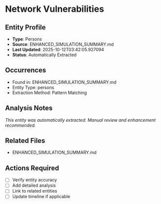 # Network Vulnerabilities

## Entity Profile
- **Type**: Persons
- **Source**: ENHANCED_SIMULATION_SUMMARY.md
- **Last Updated**: 2025-10-12T03:42:05.927094
- **Status**: Automatically Extracted

## Occurrences
- Found in: ENHANCED_SIMULATION_SUMMARY.md
- Entity Type: persons
- Extraction Method: Pattern Matching

## Analysis Notes
*This entity was automatically extracted. Manual review and enhancement recommended.*

## Related Files
- ENHANCED_SIMULATION_SUMMARY.md

## Actions Required
- [ ] Verify entity accuracy
- [ ] Add detailed analysis
- [ ] Link to related entities
- [ ] Update timeline if applicable
